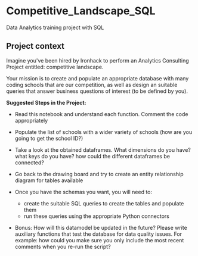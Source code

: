 # Competitive_Landscape_SQL
 Data Analytics training project with SQL

## Project context
Imagine you've been hired by Ironhack to perform an Analytics Consulting Project entitled: competitive landscape.

Your mission is to create and populate an appropriate database with many coding schools that are our competition, as well as design an suitable queries that answer business questions of interest (to be defined by you).

**Suggested Steps in the Project:**


*   Read this notebook and understand each function. Comment the code appropriately

*   Populate the list of schools with a wider variety of schools (how are you going to get the school ID?)

* Take a look at the obtained dataframes. What dimensions do you have? what keys do you have? how could the different dataframes be connected?

* Go back to the drawing board and try to create an entity relationship diagram for tables available

* Once you have the schemas you want, you will need to:
  - create the suitable SQL queries to create the tables and populate them
  - run these queries using the appropriate Python connectors
  
* Bonus: How will this datamodel be updated in the future? Please write auxiliary functions that test the database for data quality issues. For example: how could you make sure you only include the most recent comments when you re-run the script?

